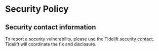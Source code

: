 # Security Policy

## Security contact information

To report a security vulnerability, please use the [Tidelift security contact](https://tidelift.com/security). Tidelift will coordinate the fix and disclosure.
